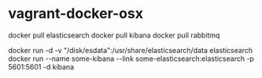 # vagrant-docker-osx

docker pull elasticsearch
docker pull kibana
docker pull rabbitmq


docker run -d -v "/disk/esdata":/usr/share/elasticsearch/data elasticsearch
docker run --name some-kibana --link some-elasticsearch:elasticsearch -p 5601:5601 -d kibana
